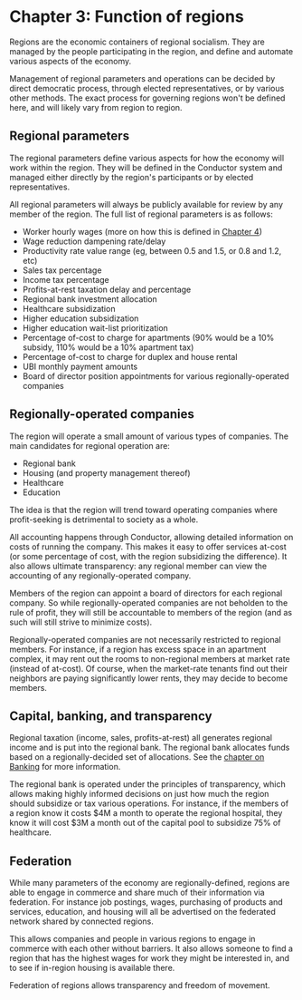 # Chapter 3: Function of regions

Regions are the economic containers of regional socialism. They are managed by the people participating in the region, and define and automate various aspects of the economy.

Management of regional parameters and operations can be decided by direct democratic process, through elected representatives, or by various other methods. The exact process for governing regions won't be defined here, and will likely vary from region to region.

## Regional parameters

The regional parameters define various aspects for how the economy will work within the region. They will be defined in the Conductor system and managed either directly by the region's participants or by elected representatives.

All regional parameters will always be publicly available for review by any member of the region. The full list of regional parameters is as follows:

- Worker hourly wages (more on how this is defined in [Chapter 4](#wages-and-wage-calculations))
- Wage reduction dampening rate/delay
- Productivity rate value range (eg, between 0.5 and 1.5, or 0.8 and 1.2, etc)
- Sales tax percentage
- Income tax percentage
- Profits-at-rest taxation delay and percentage
- Regional bank investment allocation
- Healthcare subsidization
- Higher education subsidization
- Higher education wait-list prioritization
- Percentage of-cost to charge for apartments (90% would be a 10% subsidy, 110% would be a 10% apartment tax)
- Percentage of-cost to charge for duplex and house rental
- UBI monthly payment amounts
- Board of director position appointments for various regionally-operated companies

## Regionally-operated companies

The region will operate a small amount of various types of companies. The main candidates for regional operation are:

- Regional bank
- Housing (and property management thereof)
- Healthcare
- Education

The idea is that the region will trend toward operating companies where profit-seeking is detrimental to society as a whole.

All accounting happens through Conductor, allowing detailed information on costs of running the company. This makes it easy to offer services at-cost (or some percentage of cost, with the region subsidizing the difference). It also allows ultimate transparency: any regional member can view the accounting of any regionally-operated company.

Members of the region can appoint a board of directors for each regional company. So while regionally-operated companies are not beholden to the rule of profit, they will still be accountable to members of the region (and as such will still strive to minimize costs).

Regionally-operated companies are not necessarily restricted to regional members. For instance, if a region has excess space in an apartment complex, it may rent out the rooms to non-regional members at market rate (instead of at-cost). Of course, when the market-rate tenants find out their neighbors are paying significantly lower rents, they may decide to become members.

## Capital, banking, and transparency

Regional taxation (income, sales, profits-at-rest) all generates regional income and is put into the regional bank. The regional bank allocates funds based on a regionally-decided set of allocations. See the [chapter on Banking](#chapter-5-banking-and-investment) for more information.

The regional bank is operated under the principles of transparency, which allows making highly informed decisions on just how much the region should subsidize or tax various operations. For instance, if the members of a region know it costs $4M a month to operate the regional hospital, they know it will cost $3M a month out of the capital pool to subsidize 75% of healthcare.

## Federation

While many parameters of the economy are regionally-defined, regions are able to engage in commerce and share much of their information via federation. For instance job postings, wages, purchasing of products and services, education, and housing will all be advertised on the federated network shared by connected regions.

This allows companies and people in various regions to engage in commerce with each other without barriers. It also allows someone to find a region that has the highest wages for work they might be interested in, and to see if in-region housing is available there.

Federation of regions allows transparency and freedom of movement.

